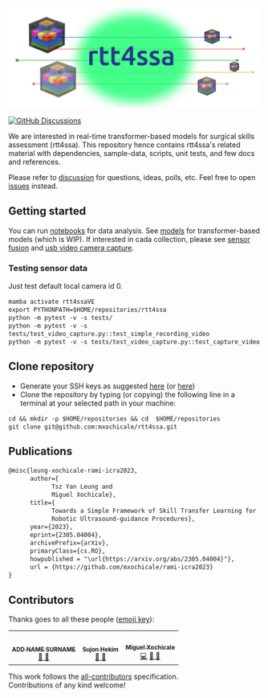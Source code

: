 <p float="left">
   <img src="docs/figures/logo.png" alt="rtt4ssa" width="500"/>
</p>

[![GitHub Discussions](https://img.shields.io/github/discussions/mxochicale/rtt4ssa)](https://github.com/mxochicale/rtt4ssa/discussions)

We are interested in real-time transformer-based models for surgical skills assessment (rtt4ssa).
This repository hence contains rtt4ssa's related material with dependencies, sample-data, scripts, unit tests, and few docs and references. 

Please refer to [discussion](https://github.com/mxochicale/rtt4ssa/discussions/landing) for questions, ideas, polls, etc.
Feel free to open [issues](https://github.com/mxochicale/rtt4ssa/issues) instead.

## Getting started
You can run [notebooks](rtt4ssa/data_analysis) for data analysis.
See [models](rtt4ssa/models) for transformer-based models (which is WIP). 
If interested in cada collection, please see [sensor fusion](rtt4ssa/sensor_fusion) and [usb video camera capture](rtt4ssa/usb_endoscope).   

### Testing sensor data
Just test default local camera id 0.   
```
mamba activate rtt4ssaVE
export PYTHONPATH=$HOME/repositories/rtt4ssa
python -m pytest -v -s tests/
python -m pytest -v -s tests/test_video_capture.py::test_simple_recording_video
python -m pytest -v -s tests/test_video_capture.py::test_capture_video
```

## Clone repository
* Generate your SSH keys as suggested [here](https://docs.github.com/en/github/authenticating-to-github/generating-a-new-ssh-key-and-adding-it-to-the-ssh-agent) (or [here](https://github.com/mxochicale/tools/blob/main/github/SSH.md))
* Clone the repository by typing (or copying) the following line in a terminal at your selected path in your machine:
```
cd && mkdir -p $HOME/repositories && cd  $HOME/repositories
git clone git@github.com:mxochicale/rtt4ssa.git
```

## Publications
```
@misc{leung-xochicale-rami-icra2023,
      author={
            Tsz Yan Leung and 
            Miguel Xochicale},
      title={
            Towards a Simple Framework of Skill Transfer Learning for 
            Robotic Ultrasound-guidance Procedures}, 
      year={2023},
      eprint={2305.04004},
      archivePrefix={arXiv},
      primaryClass={cs.RO},
      howpublished = "\url{https://arxiv.org/abs/2305.04004}"},
      url = {https://github.com/mxochicale/rami-icra2023}
}
``` 

## Contributors
Thanks goes to all these people ([emoji key](https://allcontributors.org/docs/en/emoji-key)):  
<!-- ALL-CONTRIBUTORS-LIST:START - Do not remove or modify this section -->
<!-- prettier-ignore-start -->
<!-- markdownlint-disable -->
<table>
  <tr>
	<!-- CONTRIBUTOR -->
	<td align="center">
		<!-- ADD GITHUB USERNAME AND HASH FOR GITHUB PHOTO -->
		<a href="https://github.com/???"><img src="https://avatars1.githubusercontent.com/u/23114020?v=4?s=100" width="100px;" alt=""/>
		<br />
			<sub> <b>ADD NAME SURNAME</b> </sub>        
		</a>
		<br />
			<!-- ADD GITHUB REPOSITORY AND PROJECT, TITLE AND EMOJIS -->
			<a href="https://github.com/$PROJECTNAME/$REPOSITORY_NAME/commits?author=" title="Research">  🔬 🤔  </a>
	</td>
	<!-- CONTRIBUTOR -->
	<td align="center">
		<!-- ADD GITHUB USERNAME AND HASH FOR GITHUB PHOTO -->
		<a href="https://github.com/AbuAbdul1ah"><img src="https://avatars1.githubusercontent.com/u/131908567?v=4?s=100" width="100px;" alt=""/>
		<br />
			<sub> <b>Sujon Hekim</b> </sub>        
		</a>
		<br />
			<!-- ADD GITHUB REPOSITORY AND PROJECT, TITLE AND EMOJIS -->
			<a href="https://github.com/mxochicale/in2research2023/commits?author=AbuAbdul1ah" title="Research">  🔬 🤔  </a>
	</td>
	<!-- CONTRIBUTOR -->
	<td align="center">
		<a href="https://github.com/mxochicale"><img src="https://avatars1.githubusercontent.com/u/11370681?v=4?s=100" width="100px;" alt=""/>
			<br />
			<sub><b>Miguel Xochicale</b></sub>          
			<br />
		</a>
			<a href="https://github.com/mxochicale/in2research2023/commits?author=mxochicale" title="Code">💻</a> 
			<a href="ttps://github.com/mxochicale/in2research2023/commits?author=mxochicale" title="Documentation">📖  🔧 </a>
	</td>
  </tr>
</table>
<!-- markdownlint-restore -->
<!-- prettier-ignore-end -->

<!-- ALL-CONTRIBUTORS-LIST:END -->

This work follows the [all-contributors](https://github.com/all-contributors/all-contributors) specification.  
Contributions of any kind welcome!
